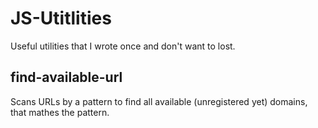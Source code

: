# JS-Utitlities

Useful utilities that I wrote once and don't want to lost.

## find-available-url

Scans URLs by a pattern to find all available (unregistered yet) domains, that mathes the pattern.
